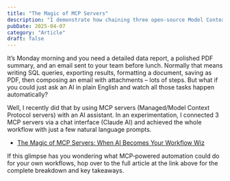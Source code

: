 ```yaml
---
title: "The Magic of MCP Servers"
description: "I demonstrate how chaining three open‑source Model Context Protocol servers—one for data analysis, one for PDF conversion, and one for email—lets a conversational AI shrink a 45‑minute reporting routine to under two minutes with zero code. I explain MCP’s “USB‑C for tools” concept, share why natural‑language automation slashes workflow friction and paves the way for agent‑style AI, and highlight the next challenges I see around security, scalability, and orchestrating multiple tools."
pubDate: 2025-04-07
category: "Article"
draft: false
---
```


It’s Monday morning and you need a detailed data report, a polished PDF summary, and an email sent to your team before lunch. Normally that means writing SQL queries, exporting results, formatting a document, saving as PDF, then composing an email with attachments – lots of steps. But what if you could just ask an AI in plain English and watch all those tasks happen automatically?

Well, I recently did that by using MCP servers (Managed/Model Context Protocol servers) with an AI assistant. In an experimentation, I connected 3 MCP servers via a chat interface (Claude AI) and achieved the whole workflow with just a few natural language prompts.

- [The Magic of MCP Servers: When AI Becomes Your Workflow Wiz ](https://www.linkedin.com/pulse/magic-mcp-servers-when-ai-becomes-your-workflow-wiz-harsh-maan-ql5vc)

If this glimpse has you wondering what MCP‑powered automation could do for your own workflows, hop over to the full article at the link above for the complete breakdown and key takeaways.
